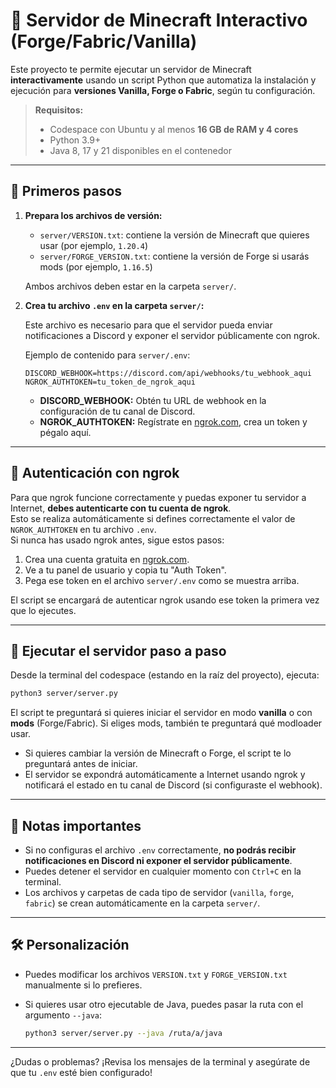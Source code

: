 # 🧱 Servidor de Minecraft Interactivo (Forge/Fabric/Vanilla)

Este proyecto te permite ejecutar un servidor de Minecraft **interactivamente** usando un script Python que automatiza la instalación y ejecución para **versiones Vanilla, Forge o Fabric**, según tu configuración.

> **Requisitos:**
> - Codespace con Ubuntu y al menos **16 GB de RAM y 4 cores**
> - Python 3.9+
> - Java 8, 17 y 21 disponibles en el contenedor

---

## 🚀 Primeros pasos

1. **Prepara los archivos de versión:**

   - `server/VERSION.txt`: contiene la versión de Minecraft que quieres usar (por ejemplo, `1.20.4`)
   - `server/FORGE_VERSION.txt`: contiene la versión de Forge si usarás mods (por ejemplo, `1.16.5`)

   Ambos archivos deben estar en la carpeta `server/`.

2. **Crea tu archivo `.env` en la carpeta `server/`:**

   Este archivo es necesario para que el servidor pueda enviar notificaciones a Discord y exponer el servidor públicamente con ngrok.

   Ejemplo de contenido para `server/.env`:

   ```
   DISCORD_WEBHOOK=https://discord.com/api/webhooks/tu_webhook_aqui
   NGROK_AUTHTOKEN=tu_token_de_ngrok_aqui
   ```

   - **DISCORD_WEBHOOK:** Obtén tu URL de webhook en la configuración de tu canal de Discord.
   - **NGROK_AUTHTOKEN:** Regístrate en [ngrok.com](https://ngrok.com/), crea un token y pégalo aquí.

---

## 🔑 Autenticación con ngrok

Para que ngrok funcione correctamente y puedas exponer tu servidor a Internet, **debes autenticarte con tu cuenta de ngrok**.  
Esto se realiza automáticamente si defines correctamente el valor de `NGROK_AUTHTOKEN` en tu archivo `.env`.  
Si nunca has usado ngrok antes, sigue estos pasos:

1. Crea una cuenta gratuita en [ngrok.com](https://ngrok.com/).
2. Ve a tu panel de usuario y copia tu "Auth Token".
3. Pega ese token en el archivo `server/.env` como se muestra arriba.

El script se encargará de autenticar ngrok usando ese token la primera vez que lo ejecutes.

---

## 🧪 Ejecutar el servidor paso a paso

Desde la terminal del codespace (estando en la raíz del proyecto), ejecuta:

```bash
python3 server/server.py
```

El script te preguntará si quieres iniciar el servidor en modo **vanilla** o con **mods** (Forge/Fabric). Si eliges mods, también te preguntará qué modloader usar.

- Si quieres cambiar la versión de Minecraft o Forge, el script te lo preguntará antes de iniciar.
- El servidor se expondrá automáticamente a Internet usando ngrok y notificará el estado en tu canal de Discord (si configuraste el webhook).

---

## 📝 Notas importantes

- Si no configuras el archivo `.env` correctamente, **no podrás recibir notificaciones en Discord ni exponer el servidor públicamente**.
- Puedes detener el servidor en cualquier momento con `Ctrl+C` en la terminal.
- Los archivos y carpetas de cada tipo de servidor (`vanilla`, `forge`, `fabric`) se crean automáticamente en la carpeta `server/`.

---

## 🛠️ Personalización

- Puedes modificar los archivos `VERSION.txt` y `FORGE_VERSION.txt` manualmente si lo prefieres.
- Si quieres usar otro ejecutable de Java, puedes pasar la ruta con el argumento `--java`:

  ```bash
  python3 server/server.py --java /ruta/a/java
  ```

---

¿Dudas o problemas? ¡Revisa los mensajes de la terminal y asegúrate de que tu `.env` esté bien configurado!
